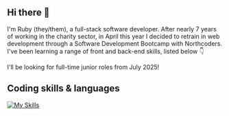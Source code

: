 ## Hi there 👋
I'm Ruby (they/them), a full-stack software developer. After nearly 7 years of working in the charity sector, in April this year I decided to retrain in web development through a Software Development Bootcamp with Northcoders. I've been learning a range of front and back-end skills, listed below :point_down:

I'll be looking for full-time junior roles from July 2025!

## Coding skills & languages

[![My Skills](https://skillicons.dev/icons?i=js,html,css,express,nextjs,nodejs,npm,postgres,react,git,github,netlify,supabase,ubuntu,vite)](https://skillicons.dev)
